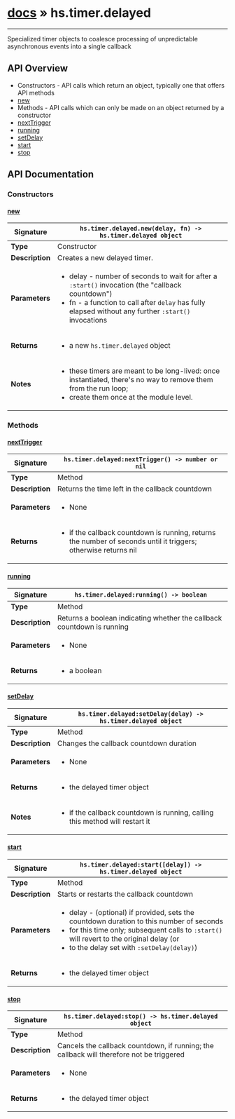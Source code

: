 # [docs](index.md) » hs.timer.delayed
---

Specialized timer objects to coalesce processing of unpredictable asynchronous events into a single callback

## API Overview
* Constructors - API calls which return an object, typically one that offers API methods
 * [new](#new)
* Methods - API calls which can only be made on an object returned by a constructor
 * [nextTrigger](#nextTrigger)
 * [running](#running)
 * [setDelay](#setDelay)
 * [start](#start)
 * [stop](#stop)

## API Documentation

### Constructors

#### [new](#new)
| **Signature**                               | `hs.timer.delayed.new(delay, fn) -> hs.timer.delayed object`                                                                    |
| --------------------------------------------|-------------------------------------------------------------------------------------|
| **Type**                                    | Constructor                                                                     |
| **Description**                             | Creates a new delayed timer.                                                                     |
| **Parameters**                              | <ul><li>delay - number of seconds to wait for after a `:start()` invocation (the "callback countdown")</li><li>fn - a function to call after `delay` has fully elapsed without any further `:start()` invocations</li></ul> |
| **Returns**                                 | <ul><li>a new `hs.timer.delayed` object</li></ul>          |
| **Notes**                                   | <ul><li> these timers are meant to be long-lived: once instantiated, there's no way to remove them from the run loop;</li><li>    create them once at the module level.</li></ul>                |

### Methods

#### [nextTrigger](#nextTrigger)
| **Signature**                               | `hs.timer.delayed:nextTrigger() -> number or nil`                                                                    |
| --------------------------------------------|-------------------------------------------------------------------------------------|
| **Type**                                    | Method                                                                     |
| **Description**                             | Returns the time left in the callback countdown                                                                     |
| **Parameters**                              | <ul><li> None</li></ul> |
| **Returns**                                 | <ul><li> if the callback countdown is running, returns the number of seconds until it triggers; otherwise returns nil</li></ul>          |

#### [running](#running)
| **Signature**                               | `hs.timer.delayed:running() -> boolean`                                                                    |
| --------------------------------------------|-------------------------------------------------------------------------------------|
| **Type**                                    | Method                                                                     |
| **Description**                             | Returns a boolean indicating whether the callback countdown is running                                                                     |
| **Parameters**                              | <ul><li> None</li></ul> |
| **Returns**                                 | <ul><li> a boolean</li></ul>          |

#### [setDelay](#setDelay)
| **Signature**                               | `hs.timer.delayed:setDelay(delay) -> hs.timer.delayed object`                                                                    |
| --------------------------------------------|-------------------------------------------------------------------------------------|
| **Type**                                    | Method                                                                     |
| **Description**                             | Changes the callback countdown duration                                                                     |
| **Parameters**                              | <ul><li> None</li></ul> |
| **Returns**                                 | <ul><li> the delayed timer object</li></ul>          |
| **Notes**                                   | <ul><li> if the callback countdown is running, calling this method will restart it</li></ul>                |

#### [start](#start)
| **Signature**                               | `hs.timer.delayed:start([delay]) -> hs.timer.delayed object`                                                                    |
| --------------------------------------------|-------------------------------------------------------------------------------------|
| **Type**                                    | Method                                                                     |
| **Description**                             | Starts or restarts the callback countdown                                                                     |
| **Parameters**                              | <ul><li> delay - (optional) if provided, sets the countdown duration to this number of seconds</li><li>    for this time only; subsequent calls to `:start()` will revert to the original delay (or</li><li>    to the delay set with `:setDelay(delay)`)</li></ul> |
| **Returns**                                 | <ul><li> the delayed timer object</li></ul>          |

#### [stop](#stop)
| **Signature**                               | `hs.timer.delayed:stop() -> hs.timer.delayed object`                                                                    |
| --------------------------------------------|-------------------------------------------------------------------------------------|
| **Type**                                    | Method                                                                     |
| **Description**                             | Cancels the callback countdown, if running; the callback will therefore not be triggered                                                                     |
| **Parameters**                              | <ul><li> None</li></ul> |
| **Returns**                                 | <ul><li> the delayed timer object</li></ul>          |

